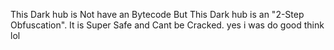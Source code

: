 This Dark hub is Not have an Bytecode But This Dark hub is an "2-Step Obfuscation". It is Super Safe and Cant be Cracked.
yes i was do good think lol
